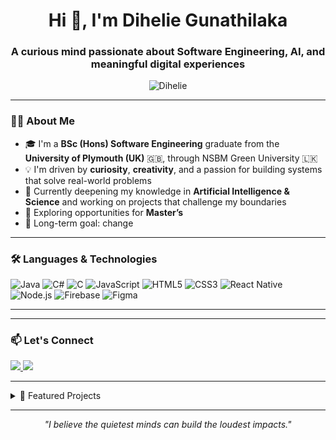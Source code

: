 <h1 align="center">Hi 👋, I'm Dihelie Gunathilaka</h1>
<h3 align="center">A curious mind passionate about Software Engineering, AI, and meaningful digital experiences</h3>

<p align="center">
  <img src="https://komarev.com/ghpvc/?username=Dihelie&label=Profile%20views&color=0e75b6&style=flat" alt="Dihelie" />
</p>

---

### 👩‍💻 About Me

- 🎓 I'm a **BSc (Hons) Software Engineering** graduate from the **University of Plymouth (UK)** 🇬🇧, through NSBM Green University 🇱🇰  
- 💡 I'm driven by **curiosity**, **creativity**, and a passion for building systems that solve real-world problems  
- 🤖 Currently deepening my knowledge in **Artificial Intelligence & Science** and working on projects that challenge my boundaries  
- 🌱 Exploring opportunities for **Master’s**    
- 🎯 Long-term goal: change

---

### 🛠️ Languages & Technologies

![Java](https://img.shields.io/badge/Java-ED8B00?style=flat&logo=java&logoColor=white)
![C#](https://img.shields.io/badge/C%23-239120?style=flat&logo=c-sharp&logoColor=white)
![C](https://img.shields.io/badge/C-00599C?style=flat&logo=c&logoColor=white)
![JavaScript](https://img.shields.io/badge/JavaScript-F7DF1E?style=flat&logo=javascript&logoColor=black)
![HTML5](https://img.shields.io/badge/HTML5-E34F26?style=flat&logo=html5&logoColor=white)
![CSS3](https://img.shields.io/badge/CSS3-1572B6?style=flat&logo=css3&logoColor=white)
![React Native](https://img.shields.io/badge/React_Native-20232A?style=flat&logo=react&logoColor=61DAFB)
![Node.js](https://img.shields.io/badge/Node.js-339933?style=flat&logo=node.js&logoColor=white)
![Firebase](https://img.shields.io/badge/Firebase-ffca28?style=flat&logo=firebase&logoColor=black)
![Figma](https://img.shields.io/badge/Figma-F24E1E?style=flat&logo=figma&logoColor=white)

---
<!--
---
### 📊 GitHub Stats

<p align="center">
  <img src="https://github-readme-stats.vercel.app/api?username=Dihelie&show_icons=true&theme=radical" alt="Dihelie's GitHub Stats" />
  <br/>
  <img src="https://github-readme-stats.vercel.app/api/top-langs/?username=Dihelie&layout=compact&theme=radical" alt="Top Languages" />
</p>

---

### 🏆 GitHub Trophies

<p align="center">
  <img src="https://github-profile-trophy.vercel.app/?username=Dihelie&theme=darkhub&margin-w=10&margin-h=10" alt="trophies" />
</p>
-->
---

### 📫 Let's Connect

<p>
  <a href="mailto:diheliegunathilaka@gmail.com">
    <img src="https://img.shields.io/badge/Email-D14836?style=flat&logo=gmail&logoColor=white" />
  </a>
  <a href="https://www.linkedin.com/in/diheliegunathilaka/">
    <img src="https://img.shields.io/badge/LinkedIn-blue?style=flat&logo=linkedin&logoColor=white" />
  </a>
</p>


---

<details>
  <summary>📁 Featured Projects</summary>

- 🚜 **RapidB's** – An agricultural platform connecting farmers, buyers & transporters
- 🩺 **CareNow** – A web application for a doctor-patient portal for appointment handling
- 🧠 **NN User Authentication Model** – A basic NN for user authentication using biometric data
- 📚 **EduLink** – A mobile application connecting students and teachers
- 🛍️ E-commerce Web Application
- 🍀 AI + Biology Concepts (Upcoming) – Exploring cross-domain innovation  

</details>

---

<p align="center">
  <i>"I believe the quietest minds can build the loudest impacts."</i>
</p>

